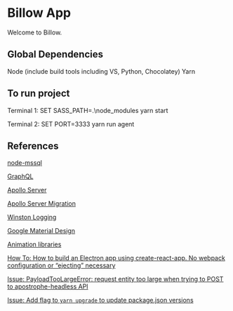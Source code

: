 # Billow App

Welcome to Billow.

## Global Dependencies

Node (include build tools including VS, Python, Chocolatey)
Yarn

## To run project

Terminal 1:
SET SASS_PATH=.\node_modules
yarn start

Terminal 2:
SET PORT=3333
yarn run agent

## References

[node-mssql](https://github.com/tediousjs/node-mssql)

[GraphQL](https://github.com/graphql/graphql-js)

[Apollo Server](https://www.apollographql.com/docs/apollo-server/example.html)

[Apollo Server Migration](https://www.apollographql.com/docs/apollo-server/migration-two-dot.html)

[Winston Logging](https://github.com/winstonjs/winston)

[Google Material Design](https://material.io/develop/web/docs/getting-started/)

[Animation libraries](https://www.javascripting.com/animation/?sort=rating)

[How To: How to build an Electron app using create-react-app. No webpack configuration or “ejecting” necessary](https://medium.freecodecamp.org/building-an-electron-application-with-create-react-app-97945861647c)

[Issue: PayloadTooLargeError: request entity too large when trying to POST to apostrophe-headless API](https://stackoverflow.com/questions/19917401/error-request-entity-too-large?utm_medium=organic&utm_source=google_rich_qa&utm_campaign=google_rich_qa)

[Issue: Add flag to `yarn upgrade` to update package.json versions](https://github.com/yarnpkg/yarn/issues/6601)
